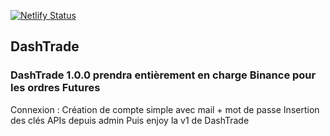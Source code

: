 [![Netlify Status](https://api.netlify.com/api/v1/badges/6fe97ca3-0e68-4403-a842-1de9e943346f/deploy-status)](https://app.netlify.com/sites/officialdashtrade/deploys)

## DashTrade

### DashTrade 1.0.0 prendra entièrement en charge Binance pour les ordres Futures 

Connexion : 
    Création de compte simple avec mail + mot de passe
    Insertion des clés APIs depuis admin
    Puis enjoy la v1 de DashTrade
